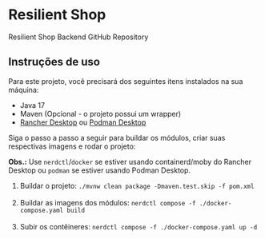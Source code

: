 # Resilient Shop

Resilient Shop Backend GitHub Repository

## Instruções de uso

Para este projeto, você precisará dos seguintes itens instalados na sua máquina:

- Java 17
- Maven (Opcional - o projeto possui um wrapper)
- [Rancher Desktop](https://rancherdesktop.io/) ou [Podman Desktop](https://podman-desktop.io/)

Siga o passo a passo a seguir para buildar os módulos, criar suas respectivas imagens e rodar o projeto:

**Obs.:** Use `nerdctl`/`docker` se estiver usando containerd/moby do Rancher Desktop ou `podman` se estiver usando
Podman Desktop.

1. Buildar o projeto: `./mvnw clean package -Dmaven.test.skip -f pom.xml`  
   <br>
2. Buildar as imagens dos módulos: `nerdctl compose -f ./docker-compose.yaml build`  
   <br>
3. Subir os contêineres: `nerdctl compose -f ./docker-compose.yaml up -d`
